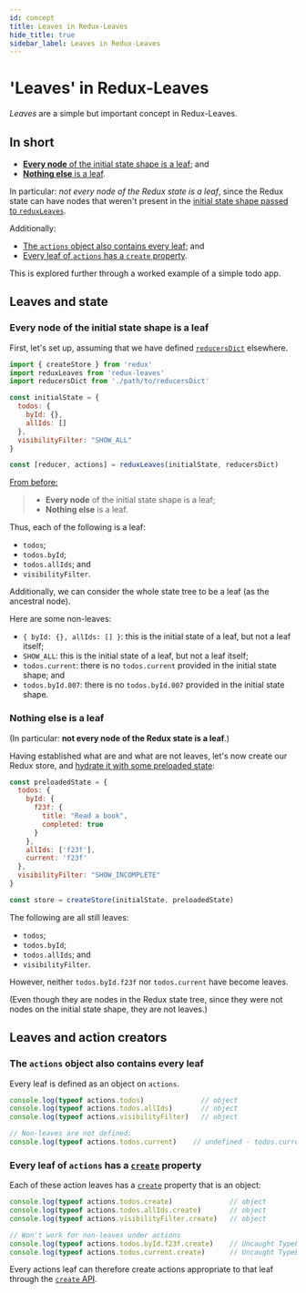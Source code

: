```yaml
---
id: concept
title: Leaves in Redux-Leaves
hide_title: true
sidebar_label: Leaves in Redux-Leaves
---
```


# 'Leaves' in Redux-Leaves

*Leaves* are a simple but important concept in Redux-Leaves.

## In short
- [**Every node** of the initial state shape is a leaf](#every-node-of-the-initial-state-shape-is-a-leaf); and
- [**Nothing else** is a leaf](#nothing-else-is-a-leaf).

In particular: *not every node of the Redux state is a leaf*, since the Redux state can have nodes that weren't present in the [initial state shape passed to `reduxLeaves`](../README.md#initialstate).

Additionally:
- [The `actions` object also contains every leaf](#the-actions-object-also-contains-every-leaf); and
- [Every leaf of `actions` has a `create` property](#every-leaf-of-actions-has-a-create-property).

This is explored further through a worked example of a simple todo app.

## Leaves and state

### Every node of the initial state shape is a leaf

First, let's set up, assuming that we have defined [`reducersDict`](../README.md#reducersdict) elsewhere.

```js
import { createStore } from 'redux'
import reduxLeaves from 'redux-leaves'
import reducersDict from './path/to/reducersDict'

const initialState = {
  todos: {
    byId: {},
    allIds: []
  },
  visibilityFilter: "SHOW_ALL"
}

const [reducer, actions] = reduxLeaves(initialState, reducersDict)
```
[From before:](#in-short)
> - **Every node** of the initial state shape is a leaf;
> - **Nothing else** is a leaf.

Thus, each of the following is a leaf:
- `todos`;
- `todos.byId`;
- `todos.allIds`; and
- `visibilityFilter`.

Additionally, we can consider the whole state tree to be a leaf (as the ancestral node).

Here are some non-leaves:
- `{ byId: {}, allIds: [] }`: this is the initial state of a leaf, but not a leaf itself;
- `SHOW_ALL`: this is the initial state of a leaf, but not a leaf itself;
- `todos.current`: there is no `todos.current` provided in the initial state shape; and
- `todos.byId.007`: there is no `todos.byId.007` provided in the initial state shape.

### Nothing else is a leaf
(In particular: **not every node of the Redux state is a leaf**.)

Having established what are and what are not leaves, let's now create our Redux store, and [hydrate it with some preloaded state](https://redux.js.org/api/createstore#createstorereducer-preloadedstate-enhancer):

```js
const preloadedState = {
  todos: {
    byId: {
      f23f: {
        title: "Read a book",
        completed: true
      }
    },
    allIds: ['f23f'],
    current: 'f23f'
  },
  visibilityFilter: "SHOW_INCOMPLETE"
}

const store = createStore(initialState, preloadedState)
```
The following are all still leaves:
- `todos`;
- `todos.byId`;
- `todos.allIds`; and
- `visibilityFilter`.

However, neither `todos.byId.f23f` nor `todos.current` have become leaves.

(Even though they are nodes in the Redux state tree, since they were not nodes on the initial state shape, they are not leaves.)

## Leaves and action creators

### The `actions` object also contains every leaf

Every leaf is defined as an object on `actions`.
```js
console.log(typeof actions.todos)              // object
console.log(typeof actions.todos.allIds)       // object
console.log(typeof actions.visibilityFilter)   // object

// Non-leaves are not defined:
console.log(typeof actions.todos.current)    // undefined - todos.current is not a leaf
```

### Every leaf of `actions` has a [`create`](../create/defaults.md) property

Each of these action leaves has a [`create`](../create/defaults.md) property that is an object:

```js
console.log(typeof actions.todos.create)              // object
console.log(typeof actions.todos.allIds.create)       // object
console.log(typeof actions.visibilityFilter.create)   // object

// Won't work for non-leaves under actions
console.log(typeof actions.todos.byId.f23f.create)    // Uncaught TypeError - todos.byId.f23f is not a leaf
console.log(typeof actions.todos.current.create)      // Uncaught TypeError - todos.current is not a leaf
```

Every actions leaf can therefore create actions appropriate to that leaf through the [`create` API](../create/defaults.md).
